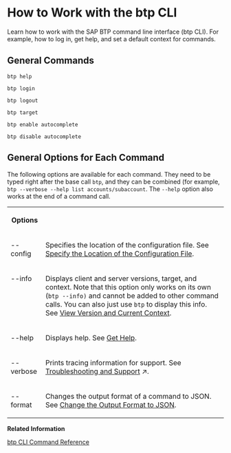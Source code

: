 <!-- loio11d9f67d2c68485ca2f435b955d3b85b -->

# How to Work with the btp CLI

Learn how to work with the SAP BTP command line interface \(btp CLI\). For example, how to log in, get help, and set a default context for commands.



<a name="loio11d9f67d2c68485ca2f435b955d3b85b__section_dw1_wg3_xkb"/>

## General Commands

```
btp help
```

```
btp login
```

```
btp logout
```

```
btp target
```

```
btp enable autocomplete
```

```
btp disable autocomplete
```



<a name="loio11d9f67d2c68485ca2f435b955d3b85b__section_pdm_xg3_xkb"/>

## General Options for Each Command

The following options are available for each command. They need to be typed right after the base call `btp`, and they can be combined \(for example, `btp --verbose --help list accounts/subaccount`. The `--help` option also works at the end of a command call.


<table>
<tr>
<th valign="top">

Options



</th>
<th valign="top">

 



</th>
</tr>
<tr>
<td valign="top">

\--config



</td>
<td valign="top">

Specifies the location of the configuration file. See [Specify the Location of the Configuration File](specify-the-location-of-the-configuration-file-e57288d.md).



</td>
</tr>
<tr>
<td valign="top">

\--info



</td>
<td valign="top">

Displays client and server versions, target, and context. Note that this option only works on its own \(`btp --info)` and cannot be added to other command calls. You can also just use `btp` to display this info. See [View Version and Current Context](view-version-and-current-context-9c29222.md).



</td>
</tr>
<tr>
<td valign="top">

\--help



</td>
<td valign="top">

Displays help. See [Get Help](get-help-f8fd1e5.md).



</td>
</tr>
<tr>
<td valign="top">

\--verbose



</td>
<td valign="top">

Prints tracing information for support. See [Troubleshooting and Support](https://help.sap.com/viewer/65de2977205c403bbc107264b8eccf4b/Cloud/en-US/4023e1504ebc4a00a5108b8f716fe9a3.html "Troubleshooting and support information for the btp CLI.") :arrow_upper_right:.



</td>
</tr>
<tr>
<td valign="top">

\--format



</td>
<td valign="top">

Changes the output format of a command to JSON. See [Change the Output Format to JSON](change-the-output-format-to-json-dcb85b7.md).



</td>
</tr>
</table>

 

**Related Information**  


[btp CLI Command Reference](https://help.sap.com/docs/BTP/btp-cli/intro.html)

